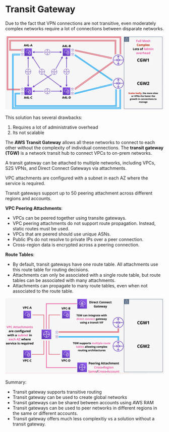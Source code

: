 # Transit Gateway

Due to the fact that VPN connections are not transitive, even moderately complex networks require a lot of connections between disparate networks.

![Complex network connections](../static/images/networking_transitgateway_problem.png)

This solution has several drawbacks:
1. Requires a lot of administrative overhead
2. Its not scalable

The **AWS Transit Gateway** allows all these networks to connect to each other without the complexity of individual connections. The **transit gateway (TGW)** is a network transit hub to connect VPCs to on-prem networks.

A transit gateway can be attached to multiple networks, including VPCs, S2S VPNs, and Direct Connect Gateways via attachments. 

VPC attachments are configured with a subnet in each AZ where the service is required.

Transit gateways support up to 50 peering attachment across different regions and accounts.

**VPC Peering Attachments**:
- VPCs can be peered together using transite gateways.
- VPC peering attachments do not support route propagation. Instead, static routes must be used.
- VPCs that are peered should use unique ASNs.
- Public IPs do not resolve to private IPs over a peer connection.
- Cross-region data is encrypted across a peering connection.

**Route Tables**:
- By default, transit gateways have one route table. All attachments use this route table for routing decisions.
- Attachments can only be associated with a single route table, but route tables can be associated with many attachments.
- Attachments can propagate to many route tables, even when not associated to the route table.

![Transit Gateway](../static/images/networking_transitgateway.png)

Summary:
- Transit gateway supports transitive routing
- Transit gateway can be used to create global networks
- Transit gateways can be shared between accounts using AWS RAM
- Transit gateways can be used to peer networks in different regions in the same or different accounts.
- Transit gateway offers much less complexitiy vs a solution without a transit gateway.